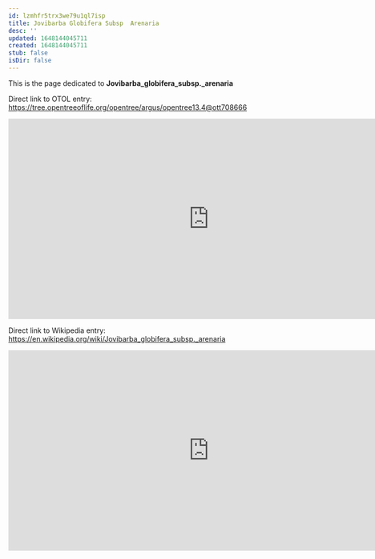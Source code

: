 ```yaml
---
id: lzmhfr5trx3we79u1ql7isp
title: Jovibarba Globifera Subsp  Arenaria
desc: ''
updated: 1648144045711
created: 1648144045711
stub: false
isDir: false
---
```

This is the page dedicated to **Jovibarba_globifera_subsp._arenaria**


Direct link to OTOL entry: https://tree.opentreeoflife.org/opentree/argus/opentree13.4@ott708666



<html>
    <body>
    <iframe src="https://tree.opentreeoflife.org/opentree/argus/opentree13.4@ott708666"
    width="800" height="400" frameborder="0" allowfullscreen> </iframe>
    </body>
</html>
    


Direct link to Wikipedia entry: https://en.wikipedia.org/wiki/Jovibarba_globifera_subsp._arenaria



<html>
    <body>
    <iframe src="https://en.wikipedia.org/wiki/Jovibarba_globifera_subsp._arenaria"
    width="800" height="400" frameborder="0" allowfullscreen> </iframe>
    </body>
</html>
    
